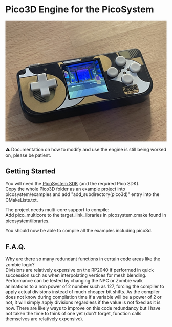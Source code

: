 # Pico3D Engine for the PicoSystem

![alt text](pico3d.jpeg)

⚠️ Documentation on how to modify and use the engine is still being worked on, please be patient.

## Getting Started

You will need the [PicoSystem SDK](https://github.com/pimoroni/picosystem) (and the required Pico SDK).  
Copy the whole Pico3D folder as an example project into picosystem/examples and add "add_subdirectory(pico3d)" entry into the CMakeLists.txt.

The project needs multi-core support to compile:  
Add pico_multicore to the target_link_libraries in picosystem.cmake found in picosystem/libraries.

You should now be able to compile all the examples including pico3d.

## F.A.Q.

Why are there so many redundant functions in certain code areas like the zombie logic?  
Divisions are relatively expensive on the RP2040 if performed in quick succession such as when interpolating vertices for mesh blending. Performance can be tested by changing the NPC or Zombie walk animations to a non power of 2 number such as 127, forcing the compiler to apply actual divisions instead of much cheaper bit shifts. As the compiler does not know during compilation time if a variable will be a power of 2 or not, it will simply apply divisions regardless if the value is not fixed as it is now. There are likely ways to improve on this code redundancy but I have not taken the time to think of one yet (don't forget, function calls themselves are relatively expensive).
